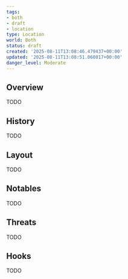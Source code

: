 ```yaml
---
tags:
- both
- draft
- location
type: Location
world: Both
status: draft
created: '2025-08-11T13:08:46.479437+00:00'
updated: '2025-08-11T13:08:51.060817+00:00'
danger_level: Moderate
---
```



## Overview

TODO
## History

TODO
## Layout

TODO
## Notables

TODO
## Threats

TODO
## Hooks

TODO
